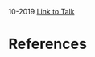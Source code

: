

10-2019
[Link to Talk](https://www.churchofjesuschrist.org/study/general-conference/2019/10/saturday-morning-session?lang=eng)



# References
